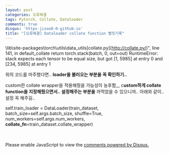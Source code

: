 ```yaml
---
layout: post
categories: 오류해결
tags: Pytorch, Collate, Dataloader
comments: true
disqus: 'https-jisoo0-0-github-io' 
title: "[오류해결] Dataloader collate function 뻘짓기록"
---
```


\lib\site-packages\torch\utils\data\_utils\[collate.py](http://collate.py/)", line 141, in default_collate
return torch.stack(batch, 0, out=out)
RuntimeError: stack expects each tensor to be equal size, but got [1, 5985] at entry 0 and [234, 5985] at entry 1

위의 코드를 마주했다면.. **loader을 불러오는 부분을 꼭 확인하기..** 

custom한 collate wrapper을 적용해줬을 가능성이 농후함,,, c**ustom하게 collate function을 지정해줬으면서.. 설정해주는 부분을** 까먹었을 수 있으니까.. 아래와 같이.. 설정 꼭 해주길..  

self.train_loader = DataLoader(train_dataset, batch_size=self.args.batch_size, shuffle=True, num_workers=self.args.num_workers, **collate_fn**=train_dataset.collate_wrapper)

<br/>
<br/>
<div id="disqus_thread"></div>
<script>
    (function() { // DON'T EDIT BELOW THIS LINE
    var d = document, s = d.createElement('script');
    s.src = 'https://https-jisoo0-0-github-io.disqus.com/embed.js';
    s.setAttribute('data-timestamp', +new Date());
    (d.head || d.body).appendChild(s);
    })();
</script>
<noscript>Please enable JavaScript to view the <a href="https://disqus.com/?ref_noscript">comments powered by Disqus.</a></noscript>

[jekyll-docs]: http://jekyllrb.com/docs/home
[jekyll-gh]:   https://github.com/jekyll/jekyll
[jekyll-talk]: https://talk.jekyllrb.com/